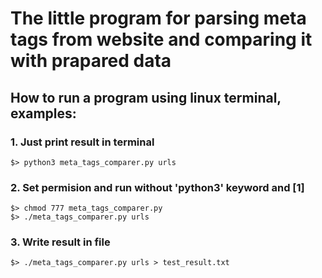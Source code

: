 # The little program for parsing meta tags from website and comparing it with prapared data

## How to run a program using linux terminal, examples:
### 1. Just print result in terminal
```
$> python3 meta_tags_comparer.py urls
```
### 2. Set permision and run without 'python3' keyword and [1]
```
$> chmod 777 meta_tags_comparer.py
$> ./meta_tags_comparer.py urls
```
### 3. Write result in file
```
$> ./meta_tags_comparer.py urls > test_result.txt
```